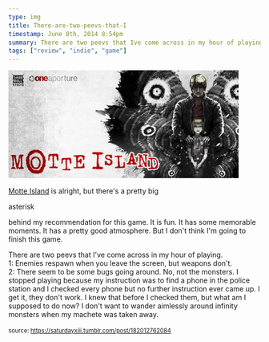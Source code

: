 ```yaml
---
type: img
title: There-are-two-peevs-that-I
timestamp: June 8th, 2014 8:54pm
summary: There are two peevs that Ive come across in my hour of playing br1 Enemies respawn when you leave the screen but weapons dont br2 There se
tags: ["review", "indie", "game"]
---
```

<img src="../media/182012762084.jpg"/>
                                                                                          <div class="caption"><p><a href="https://store.steampowered.com/app/291290/Motte_Island/" target="_blank">Motte Island</a> is alright, but there's a pretty big 

asterisk

 behind my recommendation for this game. It is fun. It has some memorable moments. It has a pretty good atmosphere. But I don't think I'm going to finish this game. </p><p>There are two peevs that I've come across in my hour of playing. <br/>1: Enemies respawn when you leave the screen, but weapons don't. <br/>2: There seem to be some bugs going around. No, not the monsters. I stopped playing because my instruction was to find a phone in the police station and I checked every phone but no further instruction ever came up. I get it, they don't work. I knew that before I checked them, but what am I supposed to do now? I don't want to wander aimlessly around infinity monsters when my machete was taken away. </p> </div>
                                    
                
                
                
                
                                
<small>source: https://saturdayxiii.tumblr.com/post/182012762084</small>